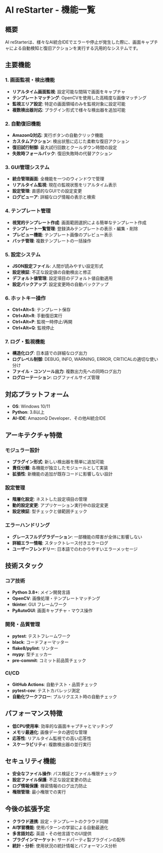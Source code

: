 # AI reStarter - 機能一覧

## 概要
AI reStarterは、様々なAI統合IDEでエラーや停止が発生した際に、画面キャプチャによる自動検知と復旧アクションを実行する汎用的なシステムです。

## 主要機能

### 1. 画面監視・検出機能
- **リアルタイム画面監視**: 設定可能な間隔で画面をキャプチャ
- **テンプレートマッチング**: OpenCVを使用した高精度な画像マッチング
- **監視エリア設定**: 特定の画面領域のみを監視対象に設定可能
- **複数検出器対応**: プラグイン形式で様々な検出器を追加可能

### 2. 自動復旧機能
- **AmazonQ対応**: 実行ボタンの自動クリック機能
- **カスタムアクション**: 検出状態に応じた柔軟な復旧アクション
- **復旧試行制御**: 最大試行回数とクールダウン時間の設定
- **失敗時フォールバック**: 復旧失敗時の代替アクション

### 3. GUI管理システム
- **統合管理画面**: 全機能を一つのウィンドウで管理
- **リアルタイム監視**: 現在の監視状態をリアルタイム表示
- **設定管理**: 直感的なGUIでの設定変更
- **ログビューア**: 詳細なログ情報の表示と検索

### 4. テンプレート管理
- **視覚的テンプレート作成**: 画面範囲選択による簡単なテンプレート作成
- **テンプレート一覧管理**: 登録済みテンプレートの表示・編集・削除
- **プレビュー機能**: テンプレート画像のプレビュー表示
- **バッチ管理**: 複数テンプレートの一括操作

### 5. 設定システム
- **JSON設定ファイル**: 人間が読みやすい設定形式
- **設定検証**: 不正な設定値の自動検出と修正
- **デフォルト値管理**: 設定項目のデフォルト値自動適用
- **設定バックアップ**: 設定変更時の自動バックアップ

### 6. ホットキー操作
- **Ctrl+Alt+S**: テンプレート保存
- **Ctrl+Alt+R**: 手動復旧実行
- **Ctrl+Alt+P**: 監視一時停止/再開
- **Ctrl+Alt+Q**: 監視停止

### 7. ログ・監視機能
- **構造化ログ**: 日本語での詳細なログ出力
- **ログレベル制御**: DEBUG, INFO, WARNING, ERROR, CRITICALの適切な使い分け
- **ファイル・コンソール出力**: 複数出力先への同時ログ出力
- **ログローテーション**: ログファイルサイズ管理

## 対応プラットフォーム
- **OS**: Windows 10/11
- **Python**: 3.8以上
- **AI-IDE**: AmazonQ Developer、その他AI統合IDE

## アーキテクチャ特徴

### モジュラー設計
- **プラグイン形式**: 新しい検出器を簡単に追加可能
- **責任分離**: 各機能が独立したモジュールとして実装
- **拡張性**: 新機能の追加が既存コードに影響しない設計

### 設定管理
- **階層化設定**: ネストした設定項目の管理
- **動的設定変更**: アプリケーション実行中の設定変更
- **設定検証**: 型チェックと値範囲チェック

### エラーハンドリング
- **グレースフルデグラデーション**: 一部機能の障害が全体に影響しない
- **詳細エラー情報**: スタックトレース付きエラーログ
- **ユーザーフレンドリー**: 日本語でのわかりやすいエラーメッセージ

## 技術スタック

### コア技術
- **Python 3.8+**: メイン開発言語
- **OpenCV**: 画像処理・テンプレートマッチング
- **tkinter**: GUI フレームワーク
- **PyAutoGUI**: 画面キャプチャ・マウス操作

### 開発・品質管理
- **pytest**: テストフレームワーク
- **black**: コードフォーマッター
- **flake8/pylint**: リンター
- **mypy**: 型チェッカー
- **pre-commit**: コミット前品質チェック

### CI/CD
- **GitHub Actions**: 自動テスト・品質チェック
- **pytest-cov**: テストカバレッジ測定
- **自動化ワークフロー**: プルリクエスト時の自動チェック

## パフォーマンス特徴
- **低CPU使用率**: 効率的な画面キャプチャとマッチング
- **メモリ最適化**: 画像データの適切な管理
- **応答性**: リアルタイム監視での高い応答性
- **スケーラビリティ**: 複数検出器の並行実行

## セキュリティ機能
- **安全なファイル操作**: パス検証とファイル権限チェック
- **設定ファイル保護**: 不正な設定変更の防止
- **ログ情報保護**: 機密情報のログ出力防止
- **権限管理**: 最小権限での実行

## 今後の拡張予定
- **クラウド連携**: 設定・テンプレートのクラウド同期
- **AI学習機能**: 使用パターンの学習による自動最適化
- **多言語対応**: 英語・その他言語でのUI提供
- **プラグインマーケット**: サードパーティ製プラグインの配布
- **統計・分析**: 使用状況の統計情報とパフォーマンス分析